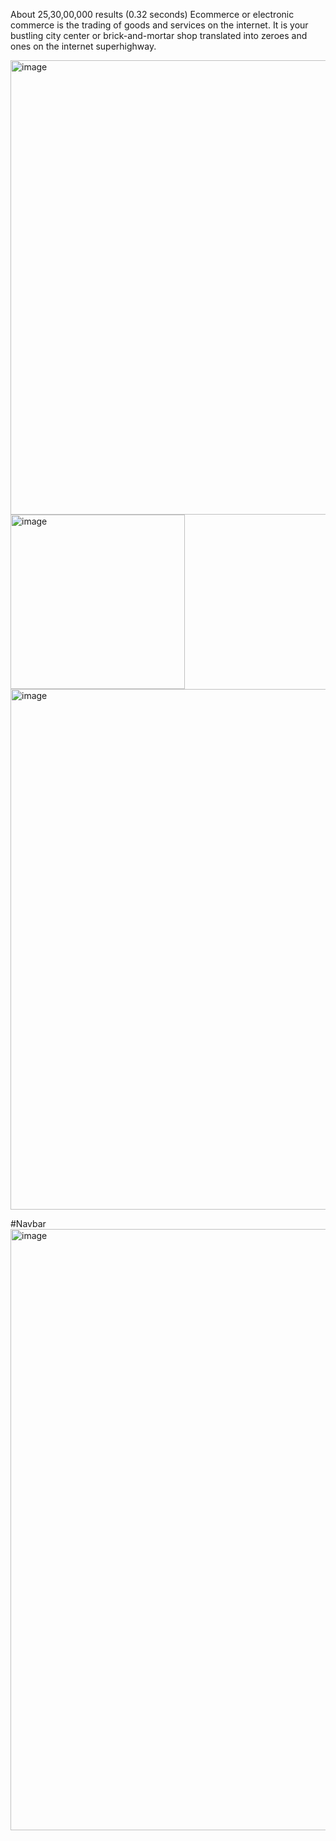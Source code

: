 About 25,30,00,000 results (0.32 seconds) 
Ecommerce or electronic commerce is the trading of goods and services on the internet. It is your bustling city center or brick-and-mortar shop translated into zeroes and ones on the internet superhighway.

<img width="727" alt="image" src="https://user-images.githubusercontent.com/64361746/222253906-1b84f96c-4a92-42f7-afd3-69412e6b75d6.png">


<img width="279" alt="image" src="https://user-images.githubusercontent.com/64361746/222254026-f4f1ac95-754c-4023-ab4c-47b3e63e117b.png">



<img width="833" alt="image" src="https://user-images.githubusercontent.com/64361746/222254146-80b9eac5-3359-4208-b36b-406d58ae0596.png">

#Navbar
<img width="962" alt="image" src="https://user-images.githubusercontent.com/64361746/222254272-2461fcd0-3264-4ada-88ed-d8d9760bd084.png">



